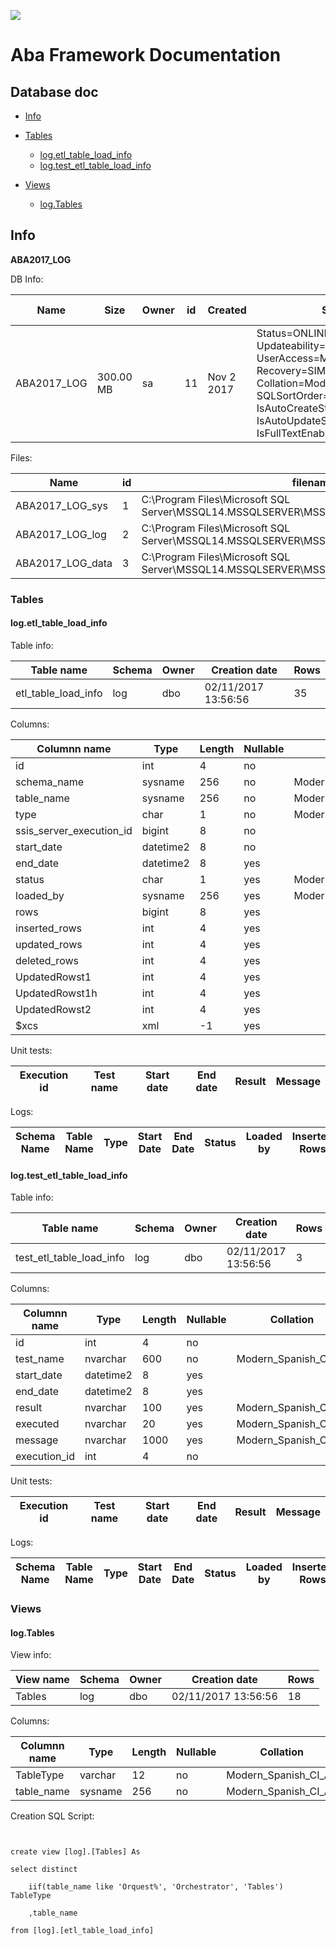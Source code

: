 ![](http://www.solidq.com/wp-content/uploads/2015/06/Logo-SolidQ-Web.gif)

# Aba Framework Documentation
## Database doc

* [Info](#head_info)
* [Tables](#head_tables)
  * [log.etl_table_load_info](#log_etl_table_load_info)
  * [log.test_etl_table_load_info](#log_test_etl_table_load_info)
  
* [Views](#head_views)
  * [log.Tables](#log_Tables)
  

## Info <a name='head_info'>
**ABA2017_LOG**

DB Info:

| Name | Size | Owner | id | Created | Status | Compatibility level |
| ---- | ---- | ----- | -- | ------- | ------ | ------------------- |
| ABA2017_LOG |     300.00 MB| sa| 11| Nov  2 2017 | Status=ONLINE, Updateability=READ_WRITE, UserAccess=MULTI_USER, Recovery=SIMPLE, Version=869, Collation=Modern_Spanish_CI_AS, SQLSortOrder=0, IsAutoCreateStatistics, IsAutoUpdateStatistics, IsFullTextEnabled | 140 |

Files:

| Name | id | filename | filegroup | size | maxsize | growth |
| ---- | -- | -------- | --------- | ---- | ------- | ------ |
| ABA2017_LOG_sys | 1 | C:\Program Files\Microsoft SQL Server\MSSQL14.MSSQLSERVER\MSSQL\DATA\ABA2017_LOG_sys.mdf | PRIMARY | 102400 KB | Unlimited | 0 KB |
| ABA2017_LOG_log | 2 | C:\Program Files\Microsoft SQL Server\MSSQL14.MSSQLSERVER\MSSQL\DATA\ABA2017_LOG_log.ldf |  | 102400 KB | 2147483648 KB | 102400 KB |
| ABA2017_LOG_data | 3 | C:\Program Files\Microsoft SQL Server\MSSQL14.MSSQLSERVER\MSSQL\DATA\ABA2017_LOG_data.ndf | SECONDARY | 102400 KB | Unlimited | 102400 KB |

### Tables <a name='head_tables'>

#### log.etl_table_load_info <a name='log_etl_table_load_info'>

Table info:

| Table name | Schema | Owner | Creation date | Rows |
| ---------- | ------ | ----- | ------------- | ---- |
| etl_table_load_info | log | dbo | 02/11/2017 13:56:56 | 35 |

Columns:

| Columnn name | Type | Length | Nullable | Collation | TrimTrailingBlanks |
| ------------ | ---- | ------ | -------- | --------- | ------------------ |
| id | int | 4 | no |  | (n/a) |
| schema_name | sysname | 256 | no | Modern_Spanish_CI_AS | (n/a) |
| table_name | sysname | 256 | no | Modern_Spanish_CI_AS | (n/a) |
| type | char | 1 | no | Modern_Spanish_CI_AS | no |
| ssis_server_execution_id | bigint | 8 | no |  | (n/a) |
| start_date | datetime2 | 8 | no |  | (n/a) |
| end_date | datetime2 | 8 | yes |  | (n/a) |
| status | char | 1 | yes | Modern_Spanish_CI_AS | no |
| loaded_by | sysname | 256 | yes | Modern_Spanish_CI_AS | (n/a) |
| rows | bigint | 8 | yes |  | (n/a) |
| inserted_rows | int | 4 | yes |  | (n/a) |
| updated_rows | int | 4 | yes |  | (n/a) |
| deleted_rows | int | 4 | yes |  | (n/a) |
| UpdatedRowst1 | int | 4 | yes |  | (n/a) |
| UpdatedRowst1h | int | 4 | yes |  | (n/a) |
| UpdatedRowst2 | int | 4 | yes |  | (n/a) |
| $xcs | xml | -1 | yes |  | (n/a) |


Unit tests:

| Execution id | Test name | Start date | End date | Result | Message |
| ------------ | --------- | ---------- | -------- | ------ | ------- |

Logs:

| Schema Name | Table Name | Type | Start Date | End Date | Status | Loaded by | Inserted Rows | Updated Rows | Deleted Rows |
| ----------- | ---------- | ---- | ---------- | -------- | ------ | --------- | ------------- | ------------ | ------------ |

#### log.test_etl_table_load_info <a name='log_test_etl_table_load_info'>

Table info:

| Table name | Schema | Owner | Creation date | Rows |
| ---------- | ------ | ----- | ------------- | ---- |
| test_etl_table_load_info | log | dbo | 02/11/2017 13:56:56 | 3 |

Columns:

| Columnn name | Type | Length | Nullable | Collation | TrimTrailingBlanks |
| ------------ | ---- | ------ | -------- | --------- | ------------------ |
| id | int | 4 | no |  | (n/a) |
| test_name | nvarchar | 600 | no | Modern_Spanish_CI_AS | (n/a) |
| start_date | datetime2 | 8 | yes |  | (n/a) |
| end_date | datetime2 | 8 | yes |  | (n/a) |
| result | nvarchar | 100 | yes | Modern_Spanish_CI_AS | (n/a) |
| executed | nvarchar | 20 | yes | Modern_Spanish_CI_AS | (n/a) |
| message | nvarchar | 1000 | yes | Modern_Spanish_CI_AS | (n/a) |
| execution_id | int | 4 | no |  | (n/a) |


Unit tests:

| Execution id | Test name | Start date | End date | Result | Message |
| ------------ | --------- | ---------- | -------- | ------ | ------- |

Logs:

| Schema Name | Table Name | Type | Start Date | End Date | Status | Loaded by | Inserted Rows | Updated Rows | Deleted Rows |
| ----------- | ---------- | ---- | ---------- | -------- | ------ | --------- | ------------- | ------------ | ------------ |


### Views <a name='head_views'>

#### log.Tables <a name='head_log_Tables'>

View info:

| View name | Schema | Owner | Creation date | Rows |
| --------- | ------ | ----- | ------------- | ---- |
| Tables | log | dbo | 02/11/2017 13:56:56 | 18 |

Columns:

| Columnn name | Type | Length | Nullable | Collation | TrimTrailingBlanks |
| ------------ | ---- | ------ | -------- | --------- | ------------------ |
| TableType | varchar | 12 | no | Modern_Spanish_CI_AS | yes |
| table_name | sysname | 256 | no | Modern_Spanish_CI_AS | (n/a) |


Creation SQL Script:
```


create view [log].[Tables] As

select distinct 

    iif(table_name like 'Orquest%', 'Orchestrator', 'Tables') TableType

    ,table_name 

from [log].[etl_table_load_info]



```





